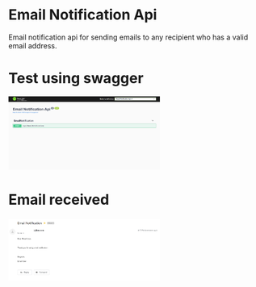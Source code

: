# Email Notification Api
Email notification api for sending emails to any recipient who has a valid email address.

# Test using swagger
<img src="https://github.com/Tumelo-Mokhwathi/email_notification_api/blob/main/email_notification_api/Images/Swagger.png" width="300" />

# Email received
<img src="https://github.com/Tumelo-Mokhwathi/email_notification_api/blob/main/email_notification_api/Images/Email.png" width="300" />
